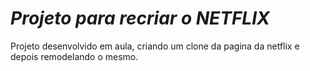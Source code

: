 # **_Projeto para recriar o NETFLIX_**

Projeto desenvolvido em aula, criando um clone da pagina da netflix e depois remodelando o mesmo.
